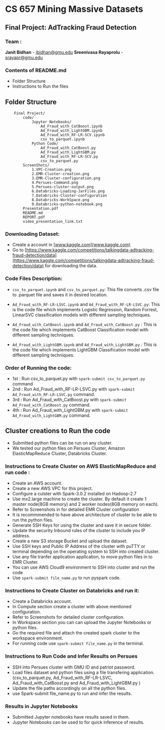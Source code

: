 # **CS 657 Mining Massive Datasets** 

## **Final Project: AdTracking Fraud Detection**


### Team : 
**Janit Bidhan** - [jbidhan@gmu.edu](jbidhan@gmu.edu)
**Sreenivasa Rayaprolu** - [srayapr@gmu.edu](srayapr@gmu.edu)

### Contents of README.md 
 - Folder Structure
 - Instructions to Run the files



## **Folder Structure**

``` 
    Final Project/ 
	    code/
	        Jupyter Notebooks/
	            Ad_Fraud_with_CatBoost.ipynb
				Ad_Fraud_with_LightGBM.ipynb
				Ad_Fraud_with_RF-LR-SCV.ipynb
				csv_to_parquet.ipynb
	        Python Code/
	            Ad_Fraud_with_CatBoost.py
				Ad_Fraud_with_LightGBM.py
				Ad_Fraud_with_RF-LR-SCV.py
				csv_to_parquet.py
		ScreenShots/
			1.VPC-Creation.png
			2.EMR-Cluster-creation.png
			3.EMR-Cluster-configuration.png
			4.Persues-Command.png
			5.Persues-cluster-output.png
			6.Databricks-Loading-JarFiles.png
			7.Databricks-Cluster-configuration
			8.Databricks-WorkSpace.png
			9.Databricks-python-notebook.png
		Presentation.pdf
		README.md
		REPORT.pdf
		video_presentation_link.txt 
```

### Downloading Dataset:
	
- Create a account in [www.kaggle.com](www.kaggle.com)
- Go to [https://www.kaggle.com/competitions/talkingdata-adtracking-fraud-detection/data](https://www.kaggle.com/competitions/talkingdata-adtracking-fraud-detection/data) for downloading the data.


### Code Files Description: 

- ```csv_to_parquet.ipynb``` and ```csv_to_parquet.py```: 
		This file converts .csv file to .parquet file and saves it in desired location.

- ```Ad_Fraud_with_RF-LR-LSVC.ipynb``` and ```Ad_Fraud_with_RF-LR-LSVC.py```:
		This is the code file which implements Logistic Regression, Random Forrest, LinearSVC classification models with different sampling techniques.

- ```Ad_Fraud_with_CatBoost.ipynb``` and ```Ad_Fraud_with_CatBoost.py``` : 
		This is the code file which implements CatBoost Classification model with different sampling techniques.
	
- ```Ad_Fraud_with_LightGBM.ipynb``` and ```Ad_Fraud_with_LightGBM.py```  :
		This is the code file which implements LightGBM Classification model with different sampling techniques.  


### Order of Running the code:
- 1st : Run csv_to_parquet.py with ```spark-submit csv_to_parquet.py``` command
- 2nd : Run Ad_Fraud_with_RF-LR-LSVC.py with ```spark-submit Ad_Fraud_with_RF-LR-LSVC.py``` command.
- 3rd : Run Ad_Fraud_with_CatBoost.py with ```spark-submit Ad_Fraud_with_CatBoost.py``` command.
- 4th : Run Ad_Fraud_with_LightGBM.py with ```spark-submit Ad_Fraud_with_LightGBM.py``` command.



## Cluster creations to Run the code
* Submitted python files can be run on any cluster. 
* We tested our python files on Persues Cluster, Amazon ElasticMapReduce Cluster, Databricks Cluster.


### Instructions to Create Cluster on AWS ElasticMapReduce and run code :
	
- Create an AWS account.
- Create a new AWS VPC for this project. 
- Configure a culster with Spark-3.0.2 installed on Hadoop-2.7
- Use mx2.large machine to create the cluster. By default it create 1 master node(8GB memory) and 2 worker nodes(8GB memory on each).  
- Refer to Screenshots in for detailed EMR Cluster configuration
- It is recommmended to have above architecture of cluster to be able to run the python files.
- Generate SSH Keys for using the cluster and save it in secure folder.
- Update the security Inbound rules of the cluster to include you IP address.
- Create a new S3 storage Bucket and upload the dataset.
- Use SSH keys and Public IP Address of the cluster with puTTY or terminal depending on the operating system to SSH into created cluster.
- Use any file tranfer application application, to move python files in to EMR Cluster. 
- You can use AWS Cloud9 environment to SSH into cluster and run the code
- Use ```spark-submit file_name.py``` to run pyspark code. 


### Instructions to Create Cluster on Databricks and run it:
	
- Create a Databricks account.
- In Compute section create a cluster with above mentioned configuration.
- Refer to Screenshots for detailed cluster configuration.
- In Workspace section you can can upload the Jupyter Notebooks or python files.
- Go the required file and attach the created spark cluster to the workspace environment.
- For running code use ```spark-submit file_name.py``` in the terminal.



### Instructions to Run Code and Infer Results on Persues

- SSH into Persues cluster with GMU ID and patriot password.
-  Load files dataset and python files using a file transfering application. (csv_to_parquet.py, Ad_Fraud_with_RF-LR-LSVC, Ad_Fraud_with_CatBoost.py and Ad_Fraud_with_LightGBM.py ) 
- Update the file paths accordingly on all the python files.
- use Spark-submit file_name.py to run and infer the results. 


### Results in Jupyter Notebooks
- Submitted Jupyter notebooks have results saved in them. 
- Jupyter Notebooks can be used to for quick inference of results.
